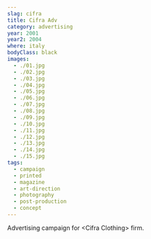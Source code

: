 ```yaml
---
slag: cifra
title: Cifra Adv
category: advertising
year: 2001
year2: 2004
where: italy
bodyClass: black
images:
  - ./01.jpg
  - ./02.jpg
  - ./03.jpg
  - ./04.jpg
  - ./05.jpg
  - ./06.jpg
  - ./07.jpg
  - ./08.jpg
  - ./09.jpg
  - ./10.jpg
  - ./11.jpg
  - ./12.jpg
  - ./13.jpg
  - ./14.jpg
  - ./15.jpg
tags:
  - campaign
  - printed
  - magazine
  - art-direction
  - photography
  - post-production
  - concept
---
```


Advertising campaign for &lt;Cifra Clothing&gt; firm.
